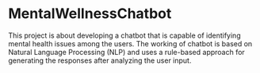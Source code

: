 # MentalWellnessChatbot
This project is about developing a chatbot that is capable of identifying mental health issues among the users.
The working of chatbot is based on Natural Language Processing (NLP) and uses a rule-based approach for generating the responses after analyzing the user input.
